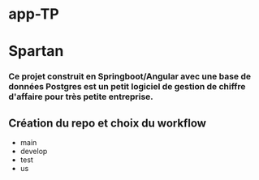 # app-TP
# Spartan
### Ce projet construit en Springboot/Angular avec une base de données Postgres est un petit logiciel de gestion de chiffre d'affaire pour très petite entreprise.

## Création du repo et choix du workflow

- main
- develop
- test
- us



